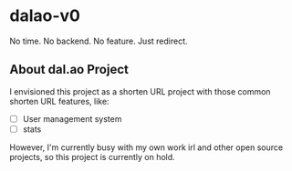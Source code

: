# dalao-v0
 No time. No backend. No feature. Just redirect.



## About dal.ao Project

I envisioned this project as a shorten URL project with those common shorten URL features, like: 

- [ ] User management system
- [ ] stats 

However, I'm currently busy with my own work irl and other open source projects, so this project is currently on hold.
